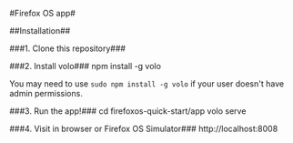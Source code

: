 #Firefox OS app#


##Installation##

###1.  Clone this repository###

###2.  Install volo###
	npm install -g volo

You may need to use `sudo npm install -g volo` if your user doesn't have admin permissions.

###3.  Run the app!###
	cd firefoxos-quick-start/app
	volo serve

###4.  Visit in browser or Firefox OS Simulator###
	http://localhost:8008


